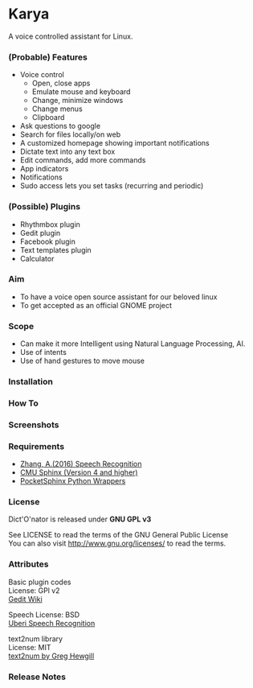 # Karya
A voice controlled assistant for Linux.

### (Probable) Features
* Voice control
  * Open, close apps
  * Emulate mouse and keyboard  
  * Change, minimize windows
  * Change menus
  * Clipboard
* Ask questions to google
* Search for files locally/on web
* A customized homepage showing important notifications
* Dictate text into any text box
* Edit commands, add more commands
* App indicators
* Notifications
* Sudo access lets you set tasks (recurring and periodic)

### (Possible) Plugins
* Rhythmbox plugin
* Gedit plugin
* Facebook plugin
* Text templates plugin
* Calculator

### Aim
* To have a voice open source assistant for our beloved linux 
* To get accepted as an official GNOME project

### Scope
* Can make it more Intelligent using Natural Language Processing, AI.
* Use of intents
* Use of hand gestures to move mouse

### Installation

### How To

### Screenshots

### Requirements
* [Zhang, A.(2016) Speech Recognition](https://github.com/Uberi/speech_recognition)
* [CMU Sphinx (Version 4 and higher)](http://cmusphinx.sourceforge.net/)
* [PocketSphinx Python Wrappers](https://github.com/cmusphinx/pocketsphinx)

### License
Dict'O'nator is released under **GNU GPL v3**

See LICENSE to read the terms of the GNU General Public License  
You can also visit <http://www.gnu.org/licenses/> to read the terms.

### Attributes

Basic plugin codes  
License: GPl v2  
[Gedit Wiki](https://wiki.gnome.org/Apps/Gedit/PythonPluginHowTo)

Speech
License: BSD  
[Uberi Speech Recognition](https://github.com/Uberi/speech_recognition/tree/master/examples)

text2num library  
License: MIT  
[text2num by Greg Hewgill](https://github.com/ghewgill/text2num)

### Release Notes

